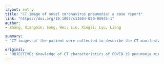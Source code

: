 ```yaml
---
layout: entry
title: "CT image of novel coronavirus pneumonia: a case report"
link: "https://doi.org/10.1007/s11604-020-00945-1"
author:
- Zhang, Xiangmin; Song, Wei; Liu, Xingli; Lyu, Liang

summary:
- "CT images of the patient were collected to describe the CT manifestations and characteristics of COVID-19 pneumonia. Multiple patchy ground-glass opacities (GGOs) were seen in bilateral lung, mostly in subpleural areas. They progressed within 3??days, and nodular GGOs were also seen on chest CT. These findings were consistent with the previous reports, and might be useful for early detection and evaluation of severity of COVID-19 pneumonia."

original:
- "OBJECTIVE: Knowledge of CT characteristics of COVID-19 pneumonia might be helpful to the early diagnosis and treatment of patients, and to control the spread of infection. METHODS: The chest CT images of the patient were collected to describe the CT manifestations and characteristics, and they were compared with the previous studies. RESULTS: Multiple patchy ground-glass opacities (GGOs) were seen in bilateral lung, mostly in subpleural areas. They progressed within 3??days, and nodular GGOs were also seen together with subpleural patchy GGOs. CONCLUSION: Our case of COVID-19 pneumonia showed multiple subpleural GGOs in bilateral lung, rapid progression, and it also accompanied nodular GGOs on chest CT. These findings were consistent with the previous reports, and they might be useful for early detection and evaluation of severity of COVID-19 pneumonia."
---
```


